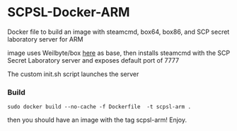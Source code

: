 # SCPSL-Docker-ARM

Docker file to build an image with steamcmd, box64, box86, and SCP secret laboratory server for ARM

image uses Weilbyte/box [here](https://github.com/Weilbyte/box)  as base, then installs steamcmd with the SCP Secret Laboratory server and exposes default port of 7777

The custom init.sh script launches the server

### Build

`sudo docker build --no-cache -f Dockerfile  -t scpsl-arm .`

then you should have an image with the tag scpsl-arm! Enjoy.
